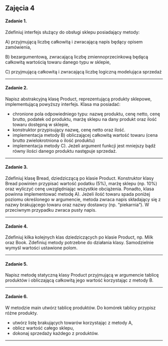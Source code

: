 ## Zajęcia 4

#### Zadanie 1.

Zdefiniuj interfejs służący do obsługi sklepu posiadający metody:

A) przyjmującą liczbę całkowitą i zwracającą napis będący opisem zamówienia,

B) bezargumentową, zwracającą liczbę zmiennoprzecinkową będącą całkowitą wartością towaru danego typu w sklepie,

C) przyjmującą  całkowitą i zwracającą liczbę logiczną modelująca sprzedaż

---

#### Zadanie 2.

Napisz abstrakcyjną klasę Product, reprezentującą produkty sklepowe,  implementującą powyższy interfejs. Klasa ma posiadać:

- chronione pola odpowiedniego typu: nazwę produktu, cenę netto, cenę brutto, podatek od produktu, marżę sklepu na dany produkt oraz ilość towaru dostępną w sklepie,
- konstruktor przypisujący nazwę, cenę netto oraz ilość.
- implementacja metody B) obliczającej całkowitą wartość towaru (cena brutto zwielokrotniona o ilość produktu)
- implementacja metody C). Jeżeli argument funkcji jest mniejszy bądź równy ilości danego produktu następuje sprzedaż.

---

#### Zadanie 3.

Zdefiniuj klasę Bread, dziedziczącą po klasie Product. Konstruktor klasy Bread powinien przypisać wartość podatku (5%), marżę sklepu (np. 10%) oraz wyliczyć cenę uwzględniając wszystkie obciążenia. Ponadto, klasa powinna implementować metodę A). Jeżeli ilość towaru spada poniżej poziomu określonego w argumencie, metoda zwraca napis składający się z nazwy brakującego towaru oraz nazwy dostawcy (np. “piekarnia”). W przeciwnym przypadku zwraca pusty napis.

---

#### Zadanie 4. 

Zdefiniuj kilka kolejnych klas dziedziczących po klasie Product, np. Milk oraz Book. Zdefiniuj metody potrzebne do działania klasy. Samodzielnie wymyśl wartości ustawione polom.

---

#### Zadanie 5.

Napisz metodę statyczną klasy Product przyjmującą w argumencie tablicę produktów i  obliczającą całkowitą jego wartość korzystając z metody B.

---

#### Zadanie 6.

W metodzie main utwórz tablicę produktów. Do komórek tablicy przypisz różne produkty.

- utwórz listę brakujących towarów korzystając z metody A,
- oblicz wartość całego sklepu,
- dokonaj sprzedaży każdego z produktów.

---
